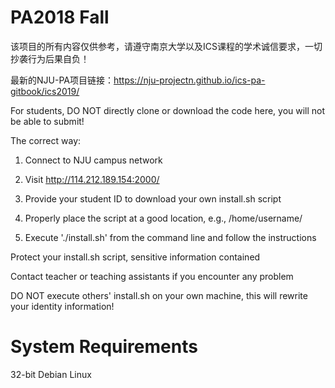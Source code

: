 # PA2018 Fall

该项目的所有内容仅供参考，请遵守南京大学以及ICS课程的学术诚信要求，一切抄袭行为后果自负！

最新的NJU-PA项目链接：https://nju-projectn.github.io/ics-pa-gitbook/ics2019/

For students, DO NOT directly clone or download the code here, you will not be able to submit!

The correct way:

1. Connect to NJU campus network

2. Visit http://114.212.189.154:2000/

3. Provide your student ID to download your own install.sh script

4. Properly place the script at a good location, e.g., /home/username/

5. Execute './install.sh' from the command line and follow the instructions

Protect your install.sh script, sensitive information contained 

Contact teacher or teaching assistants if you encounter any problem

DO NOT execute others' install.sh on your own machine, this will rewrite your identity information!

# System Requirements

32-bit Debian Linux
